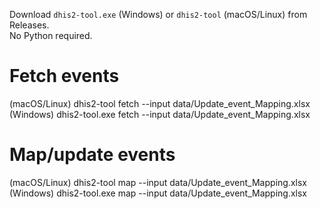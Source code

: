 Download `dhis2-tool.exe` (Windows) or `dhis2-tool` (macOS/Linux) from Releases.  
No Python required.

# Fetch events

(macOS/Linux) dhis2-tool fetch --input data/Update_event_Mapping.xlsx
(Windows) dhis2-tool.exe fetch --input data/Update_event_Mapping.xlsx

# Map/update events

(macOS/Linux) dhis2-tool map --input data/Update_event_Mapping.xlsx
(Windows) dhis2-tool.exe map --input data/Update_event_Mapping.xlsx
